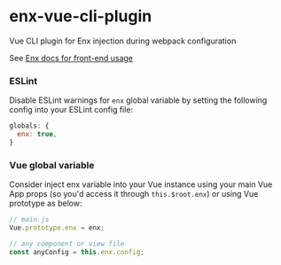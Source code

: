 # enx-vue-cli-plugin
Vue CLI plugin for Enx injection during webpack configuration

See [Enx docs for front-end usage](https://github.com/NOALVO/enx#in-front-end-%EF%B8%8F)

### ESLint

Disable ESLint warnings for `enx` global variable by setting the following config into your ESLint config file:

```javascript
globals: {
  enx: true,
}
```

### Vue global variable

Consider inject enx variable into your Vue instance using your main Vue App props (so you'd access it through `this.$root.enx`) or using Vue prototype as below:

```javascript
// main.js
Vue.prototype.enx = enx;

// any component or view file
const anyConfig = this.enx.config;
```
